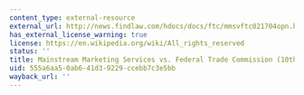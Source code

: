 ```yaml
---
content_type: external-resource
external_url: http://news.findlaw.com/hdocs/docs/ftc/mmsvftc021704opn.html
has_external_license_warning: true
license: https://en.wikipedia.org/wiki/All_rights_reserved
status: ''
title: Mainstream Marketing Services vs. Federal Trade Commission (10th Cir, 2004)
uid: 555a6aa5-0ab6-41d3-9229-ccebb7c3e5bb
wayback_url: ''
---
```

